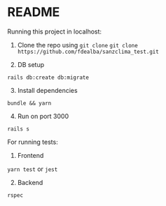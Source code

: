 # README

Running this project in localhost:

1. Clone the repo using `git clone`
``` git clone https://github.com/fdealba/sanzclima_test.git ```

2. DB setup

``` rails db:create db:migrate ```

3. Install dependencies

``` bundle && yarn ```

4. Run on port 3000

``` console
rails s
```


For running tests:

1. Frontend

``` yarn test ``` or ``` jest ```

2. Backend

``` rspec ```
